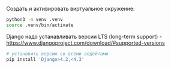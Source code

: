 Создать и активировать виртуальное окружение:
```bash
python3 -m venv .venv
source .venv/bin/activate
```

Django надо устанавливать версии LTS (long-term support) - https://www.djangoproject.com/download/#supported-versions

```bash
# установить версию со всеми апдейтами
pip install 'Django>4.2,<4.3'
```